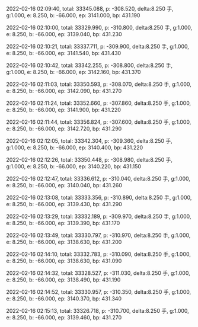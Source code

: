 2022-02-16 02:09:40, total: 33345.088, p: -308.520, delta:8.250 手, g:1.000, e: 8.250, b: -66.000, ep: 3141.000, bp: 431.190

2022-02-16 02:10:00, total: 33329.990, p: -310.800, delta:8.250 手, g:1.000, e: 8.250, b: -66.000, ep: 3139.040, bp: 431.230

2022-02-16 02:10:21, total: 33337.711, p: -309.900, delta:8.250 手, g:1.000, e: 8.250, b: -66.000, ep: 3141.540, bp: 431.430

2022-02-16 02:10:42, total: 33342.255, p: -308.800, delta:8.250 手, g:1.000, e: 8.250, b: -66.000, ep: 3142.160, bp: 431.370

2022-02-16 02:11:03, total: 33350.593, p: -308.070, delta:8.250 手, g:1.000, e: 8.250, b: -66.000, ep: 3142.090, bp: 431.270

2022-02-16 02:11:24, total: 33352.660, p: -307.860, delta:8.250 手, g:1.000, e: 8.250, b: -66.000, ep: 3141.900, bp: 431.220

2022-02-16 02:11:44, total: 33356.824, p: -307.600, delta:8.250 手, g:1.000, e: 8.250, b: -66.000, ep: 3142.720, bp: 431.290

2022-02-16 02:12:05, total: 33342.304, p: -309.360, delta:8.250 手, g:1.000, e: 8.250, b: -66.000, ep: 3140.400, bp: 431.220

2022-02-16 02:12:26, total: 33350.448, p: -308.980, delta:8.250 手, g:1.000, e: 8.250, b: -66.000, ep: 3140.220, bp: 431.150

2022-02-16 02:12:47, total: 33336.612, p: -310.040, delta:8.250 手, g:1.000, e: 8.250, b: -66.000, ep: 3140.040, bp: 431.260

2022-02-16 02:13:08, total: 33333.356, p: -310.890, delta:8.250 手, g:1.000, e: 8.250, b: -66.000, ep: 3139.430, bp: 431.290

2022-02-16 02:13:29, total: 33332.189, p: -309.970, delta:8.250 手, g:1.000, e: 8.250, b: -66.000, ep: 3139.390, bp: 431.170

2022-02-16 02:13:49, total: 33330.797, p: -310.970, delta:8.250 手, g:1.000, e: 8.250, b: -66.000, ep: 3138.630, bp: 431.200

2022-02-16 02:14:10, total: 33332.783, p: -310.090, delta:8.250 手, g:1.000, e: 8.250, b: -66.000, ep: 3138.630, bp: 431.090

2022-02-16 02:14:32, total: 33328.527, p: -311.030, delta:8.250 手, g:1.000, e: 8.250, b: -66.000, ep: 3138.490, bp: 431.190

2022-02-16 02:14:52, total: 33330.957, p: -310.350, delta:8.250 手, g:1.000, e: 8.250, b: -66.000, ep: 3140.370, bp: 431.340

2022-02-16 02:15:13, total: 33326.718, p: -310.700, delta:8.250 手, g:1.000, e: 8.250, b: -66.000, ep: 3139.460, bp: 431.270